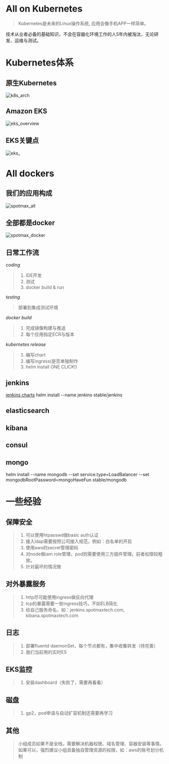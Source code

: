 # All on Kubernetes
> Kubernetes是未来的Linux操作系统, 应用会像手机APP一样简单。

技术从业者必备的基础知识，不会在容器化环境工作的人5年内被淘汰，无论研发、运维与测试。

# Kubernetes体系
## 原生Kubernetes
![k8s_arch](./assets/k8s_arch.png)

## Amazon EKS
![eks_overview](./assets/eks_overview.png)

## EKS关键点
![eks_](./assets/eks_node_comm.png)

# All dockers
## 我们的应用构成
![spotmax_all](./assets/spotmax_all.png)

## 全部都是docker
![spotmax_docker](./assets/spotmax_docker.png)

## 日常工作流
*coding*
> 1. IDE开发
> 2. 测试
> 3. docker build & run

*testing*
> 部署到集成测试环境

*docker build*
> 1. 完成镜像构建与推送
> 2. 每个应用指定ECR与版本

*kubernetes release*
> 1. 编写chart
> 2. 编写ingress(是否单独制作
> 3. helm install ONE CLICK!)

## jenkins
[jenkins charts](https://github.com/helm/charts/tree/master/stable/jenkins)
helm install --name jenkins stable/jenkins

## elasticsearch

## kibana

## consul

## mongo

helm install --name mongodb --set service.type=LoadBalancer --set mongodbRootPassword=mongoHaveFun stable/mongodb

# 一些经验

## 保障安全
> 1. 可以使用htpasswd做basic auth认证
> 2. 接入ldap需要按照公司接入规范，例如：白名单的开启
> 3. 使用aws的secret管理密码
> 4. 对node做iam role管理，pod则需要使用三方插件管理。前者权限较粗放。
> 5. 针对最坏的情况做

## 对外暴露服务
> 1. http尽可能使用ingress做反向代理
> 2. tcp的暴露需要一些ingress技巧，不如ELB简化
> 3. 给自己服务命名，如：jenkins.spotmaxtech.com, kibana.spotmaxtech.com

## 日志
> 1. 部署fluentd daemonSet，每个节点都有，集中收集转发（待完善）
> 2. 我们当前用的实时ES

## EKS监控
> 1. 安装dashboard（失败了，需要再看看）

## 磁盘
> 1. gp2，pod申请与自动扩容机制还需要再学习

## 其他
> 小组成员如果不是全栈，需要解决机器权限、域名管理、容器安装等事情。
如果可以，强烈建议小组具备独自管理资源的权限，如：aws的账号划分机制